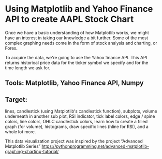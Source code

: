 # Using Matplotlib and Yahoo Finance API to create AAPL Stock Chart
  Once we have a basic understanding of how Matplotlib works, we might have an interest in taking our knowledge a bit further. Some of the most complex graphing needs come in the form of stock analysis and charting, or Forex.
  
  To acquire the data, we're going to use the Yahoo finance API. This API returns historical price data for the ticker symbol we specify and for the time length we ask for.

## Tools: Matplotlib, Yahoo Finance API, Numpy

## Target: 
  lines, candlestick (using Matplotlib's candlestick function), subplots, volume underneath in another sub plot, RSI indicator, tick label colors, edge / spine colors, line colors, OHLC candlestick colors, learn how to create a filled graph (for volume), histograms, draw specific lines (hline for RSI), and a whole lot more.  

  This data visualization project was inspired by the project “Advanced Matplotlib Series”
  https://pythonprogramming.net/advanced-matplotlib-graphing-charting-tutorial/
